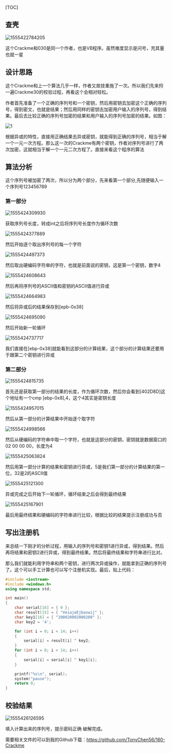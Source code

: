 [TOC]

## 查壳

![1555422784205](assets/1555422784205.png)

这个Crackme和030是同一个作者，也是VB程序。虽然难度显示是问号，充其量也就一星

## 设计思路

这个Crackme和上一个算法几乎一样，作者又故技重施了一次。所以我们先来捋一遍Crackme30的校验过程，再看这个会相对轻松。

作者首先准备了一个正确的序列号和一个密钥，然后用密钥去加密这个正确的序列号，得到密文，也就是结果；然后用同样的密钥去加密用户输入的序列号，得到结果。最后去比较正确的序列号加密的结果和用户输入的序列号加密的结果。如图：

![1](assets/1.png)

根据异或的特性，直接用正确结果去异或密钥，就能得到正确的序列号，相当于解一个一元一次方程。那么这一次的Crackme有两个密钥，作者对序列号进行了两次加密，这就相当于解一个一元二次方程了。直接来看这个程序的算法

## 算法分析

这个序列号被加密了两次，所以分为两个部分，先来看第一个部分,先随便输入一个序列号123456789

### 第一部分

![1555424309930](assets/1555424309930.png)

获取序列号长度，转成int之后将序列号长度作为循环次数

![1555424377889](assets/1555424377889.png)

然后开始逐个取出序列号的每一个字符

![1555424497373](assets/1555424497373.png)

然后取出硬编码字符串的字符，也就是前面说的密钥，这是第一个密钥，数字4

![1555424608643](assets/1555424608643.png)

然后再将序列号的ASCII值和密钥的ASCII值进行异或

![1555424664983](assets/1555424664983.png)

然后将异或后的结果保存到[epb-0x38]

![1555424695090](assets/1555424695090.png)

然后开始新一轮循环

![1555424737717](assets/1555424737717.png)

我们直接在[ebp-0x38]就能看到这部分的计算结果，这个部分的计算结果还要用于跟第二个密钥进行异或

### 第二部分

![1555424815735](assets/1555424815735.png)

首先还是获取第一部分的结果的长度，作为循环次数，然后你会看到[402D8D]这个地址有一个cmp [ebp-0x8],4，这个4其实是密钥长度

![1555424957015](assets/1555424957015.png)

然后从第一部分的计算结果中开始逐个取字符

![1555424998566](assets/1555424998566.png)

然后从硬编码的字符串中取一个字符，也就是这部分的密钥，密钥就是数据窗口的02 00 00 00，长度为4

![1555425063824](assets/1555425063824.png)

然后用第一部分计算的结果和密钥进行异或，5是我们第一部分的计算结果的第一位，32是2的ASCII值

![1555425121300](assets/1555425121300.png)

异或完成之后开始下一轮循环，循环结束之后会得到最终结果

![1555425167901](assets/1555425167901.png)

最后用最终结果和硬编码的字符串进行比较，根据比较的结果提示注册成功与否

## 写出注册机

来总结一下刚才的分析过程，用输入的序列号和密钥1进行异或，得到结果。然后再将结果和密钥2进行异或，得到最终结果。然后将最终结果和字符串进行比对。

那么我们就能利用字符串和两个密钥，进行两次异或操作，就能拿到正确的序列号了。这个可以手工计算也可以写个注册机实现。最后，贴上代码：

```c++
#include <iostream>
#include <windows.h>
using namespace std;

int main()
{
	char serial[16] = { 0 };
	char result[15] = { "VeiajeEjbavwij" };
	char key1[16] = { "200020002000200" };
	char key2 = '4';

	for (int i = 0; i < 14; i++)
	{
		serial[i] = result[i] ^ key2;
	}
	for (int i = 0; i < 14; i++)
	{
		serial[i] = serial[i] ^ key1[i];
	}

	printf("%s\n", serial);
	system("pause");
	return 0;
}
```

## 校验结果

![1555426126595](assets/1555426126595.png)

填入计算出来的序列号，提示密码正确 破解完成。

需要相关文件的可以到我的Github下载：https://github.com/TonyChen56/160-Crackme





